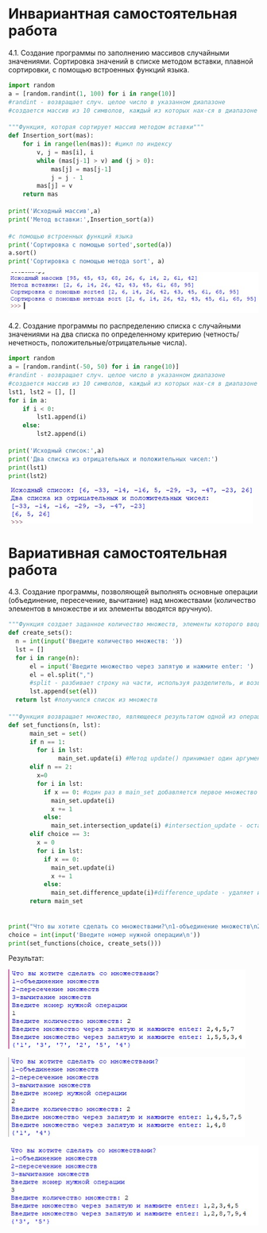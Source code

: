 # Инвариантная самостоятельная работа
4.1. Создание программы по заполнению массивов случайными значениями. Сортировка значений в списке методом вставки, плавной сортировки, с помощью встроенных функций языка.

```python
import random
a = [random.randint(1, 100) for i in range(10)]
#randint - возвращает случ. целое число в указанном диапазоне
#создается массив из 10 символов, каждый из которых нах-ся в диапазоне от 1 до 100

"""Функция, которая сортирует массив методом вставки"""
def Insertion_sort(mas):
    for i in range(len(mas)): #цикл по индексу
        v, j = mas[i], i
        while (mas[j-1] > v) and (j > 0):
            mas[j] = mas[j-1]
            j = j - 1
        mas[j] = v
    return mas

print('Исходный массив',a)
print('Метод вставки:',Insertion_sort(a))

#с помощью встроенных функций языка
print('Сортировка с помощью sorted',sorted(a))
a.sort()
print('Сортировка с помощью метода sort', a)
```
![результат](https://github.com/python-advance/sem5-collections-arinasaf11/blob/master/ISR/1.1/Screenshot_1.jpg?raw=true)

4.2. Создание программы по распределению списка с случайными значениями на два списка по определенному критерию (четность/нечетность, положительные/отрицательные числа).

```python
import random
a = [random.randint(-50, 50) for i in range(10)]
#randint - возвращает случ. целое число в указанном диапазоне
#создается массив из 10 символов, каждый из которых нах-ся в диапазоне от -50 до 50
lst1, lst2 = [], []
for i in a:
    if i < 0:
        lst1.append(i)
    else:
        lst2.append(i)
        
print('Исходный список:',a)
print('Два списка из отрицательных и положительных чисел:')
print(lst1)
print(lst2)
```

![результат](https://github.com/python-advance/sem5-collections-arinasaf11/blob/master/ISR/1.2/sort_func.jpg?raw=true)

# Вариативная самостоятельная работа

4.3. Создание программы, позволяющей выполнять основные операции (объединение, пересечение, вычитание) над множествами (количество элементов в множестве и их элементы вводятся вручную).

```python
"""Функция создает заданное количество множеств, элементы которого вводятся с клавиатуры"""
def create_sets():
  n = int(input('Введите количество множеств: '))
  lst = []
  for i in range(n):
      el = input('Введите множество через запятую и нажмите enter: ')
      el = el.split(",")
      #split - разбивает строку на части, используя разделитель, и возвращает эти части списками
      lst.append(set(el))
  return lst #получился список из множеств

"""Функция возвращает множество, являющееся результатом одной из операций, выбранной пользователем"""
def set_functions(n, lst):
      main_set = set()
      if n == 1:
        for i in lst:
              main_set.update(i) #Метод update() принимает один аргумент — множество, и добавляет все его элементы к исходному множеству. 
      elif n == 2:
        x=0
        for i in lst:
          if x == 0: #один раз в main_set добавляется первое множество из lst, а потом оно будет изменятся
            main_set.update(i)
            x += 1
          else:
            main_set.intersection_update(i) #intersection_update - оставляет во множестве main_set пересечение множеств main_set и i-м
      elif choice == 3:
        x = 0
        for i in lst:
          if x == 0: 
            main_set.update(i)
            x += 1
          else:
            main_set.difference_update(i)#difference_update - удаляет из множества main_set все элементы, присутствующие в i-м
      return main_set
          
        
print("Что вы хотите сделать со множествами?\n1-объединение множеств\n2-пересечение множеств\n3-вычитание множеств")
choice = int(input('Введите номер нужной операции\n'))
print(set_functions(choice, create_sets()))
```

Результат:

![объединение](https://github.com/python-advance/sem5-collections-arinasaf11/blob/master/VSR/1.3/union.jpg?raw=true)

![пересечение](https://github.com/python-advance/sem5-collections-arinasaf11/blob/master/VSR/1.3/intersection.jpg?raw=true)

![вычитание](https://github.com/python-advance/sem5-collections-arinasaf11/blob/master/VSR/1.3/difference.jpg?raw=true)
